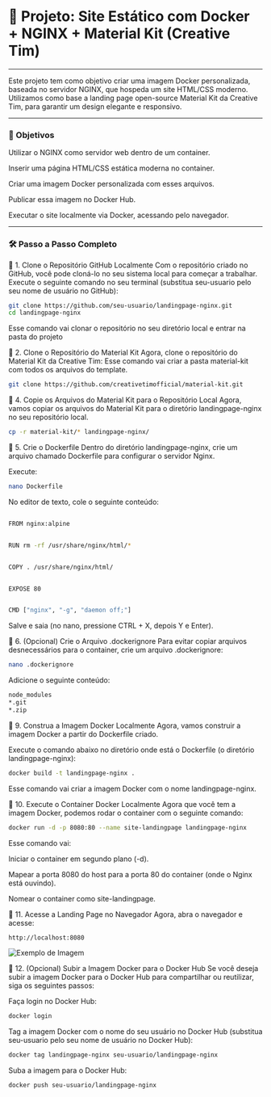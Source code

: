 # 🚀 Projeto: Site Estático com Docker + NGINX + Material Kit (Creative Tim)
---
Este projeto tem como objetivo criar uma imagem Docker personalizada, baseada no servidor NGINX, que hospeda um site HTML/CSS moderno. Utilizamos como base a landing page open-source Material Kit da Creative Tim, para garantir um design elegante e responsivo.

---
### 📌 Objetivos
Utilizar o NGINX como servidor web dentro de um container.

Inserir uma página HTML/CSS estática moderna no container.

Criar uma imagem Docker personalizada com esses arquivos.

Publicar essa imagem no Docker Hub.

Executar o site localmente via Docker, acessando pelo navegador.

---
### 🛠️ Passo a Passo Completo
🔹 1. Clone o Repositório GitHub Localmente
Com o repositório criado no GitHub, você pode cloná-lo no seu sistema local para começar a trabalhar. Execute o seguinte comando no seu terminal (substitua seu-usuario pelo seu nome de usuário no GitHub):
```bash
git clone https://github.com/seu-usuario/landingpage-nginx.git
cd landingpage-nginx

```
Esse comando vai clonar o repositório no seu diretório local e entrar na pasta do projeto

🔹 2. Clone o Repositório do Material Kit
Agora, clone o repositório do Material Kit da Creative Tim:
Esse comando vai criar a pasta material-kit com todos os arquivos do template.

```bash
git clone https://github.com/creativetimofficial/material-kit.git

```
🔹 4. Copie os Arquivos do Material Kit para o Repositório Local
Agora, vamos copiar os arquivos do Material Kit para o diretório landingpage-nginx no seu repositório local.
```bash
cp -r material-kit/* landingpage-nginx/

```

🔹 5. Crie o Dockerfile
Dentro do diretório landingpage-nginx, crie um arquivo chamado Dockerfile para configurar o servidor Nginx.

Execute:


```bash
nano Dockerfile

```
No editor de texto, cole o seguinte conteúdo:
```bash

FROM nginx:alpine


RUN rm -rf /usr/share/nginx/html/*


COPY . /usr/share/nginx/html/


EXPOSE 80


CMD ["nginx", "-g", "daemon off;"]

```
Salve e saia (no nano, pressione CTRL + X, depois Y e Enter).

🔹 6. (Opcional) Crie o Arquivo .dockerignore
Para evitar copiar arquivos desnecessários para o container, crie um arquivo .dockerignore:
```bash
nano .dockerignore
```
Adicione o seguinte conteúdo:
```bash
node_modules
*.git
*.zip

```
🔹 9. Construa a Imagem Docker Localmente
Agora, vamos construir a imagem Docker a partir do Dockerfile criado.

Execute o comando abaixo no diretório onde está o Dockerfile (o diretório landingpage-nginx):
```bash
docker build -t landingpage-nginx .

```

Esse comando vai criar a imagem Docker com o nome landingpage-nginx.



🔹 10. Execute o Container Docker Localmente
Agora que você tem a imagem Docker, podemos rodar o container com o seguinte comando:

```bash
docker run -d -p 8080:80 --name site-landingpage landingpage-nginx

```
Esse comando vai:

Iniciar o container em segundo plano (-d).

Mapear a porta 8080 do host para a porta 80 do container (onde o Nginx está ouvindo).

Nomear o container como site-landingpage.


🔹 11. Acesse a Landing Page no Navegador
Agora, abra o navegador e acesse:
```bash
http://localhost:8080

```
 <img src="https://github.com/user-attachments/assets/4754eefc-c6b5-4e4c-baf1-c96ba5c53de2" alt="Exemplo de Imagem">

🔹 12. (Opcional) Subir a Imagem Docker para o Docker Hub
Se você deseja subir a imagem Docker para o Docker Hub para compartilhar ou reutilizar, siga os seguintes passos:

Faça login no Docker Hub:
```bash
docker login

```

Tag a imagem Docker com o nome do seu usuário no Docker Hub (substitua seu-usuario pelo seu nome de usuário no Docker Hub):

```bash
docker tag landingpage-nginx seu-usuario/landingpage-nginx

```

Suba a imagem para o Docker Hub:
```bash
docker push seu-usuario/landingpage-nginx

```
